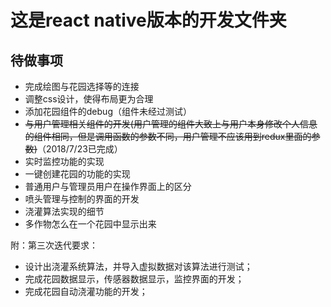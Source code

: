 # 这是react native版本的开发文件夹

## 待做事项  
 
- 完成绘图与花园选择等的连接  
- 调整css设计，使得布局更为合理  
- 添加花园组件的debug（组件未经过测试）
- ~~与用户管理相关组件的开发(用户管理的组件大致上与用户本身修改个人信息的组件相同，但是调用函数的参数不同，用户管理不应该用到redux里面的参数)~~（2018/7/23已完成）
- 实时监控功能的实现  
- 一键创建花园的功能的实现  
- 普通用户与管理员用户在操作界面上的区分  
- 喷头管理与控制的界面的开发  
- 浇灌算法实现的细节
- 多作物怎么在一个花园中显示出来

附：第三次迭代要求： 
- 设计出浇灌系统算法，并导入虚拟数据对该算法进行测试； 
- 完成花园数据显示，传感器数据显示，监控界面的开发； 
- 完成花园自动浇灌功能的开发； 

